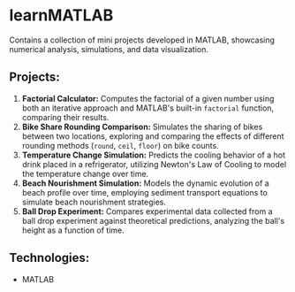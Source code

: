 # learnMATLAB

Contains a collection of mini projects developed in MATLAB, showcasing numerical analysis, simulations, and data visualization.

## Projects:

1.  **Factorial Calculator:** Computes the factorial of a given number using both an iterative approach and MATLAB's built-in `factorial` function, comparing their results.
2.  **Bike Share Rounding Comparison:** Simulates the sharing of bikes between two locations, exploring and comparing the effects of different rounding methods (`round`, `ceil`, `floor`) on bike counts.
3.  **Temperature Change Simulation:** Predicts the cooling behavior of a hot drink placed in a refrigerator, utilizing Newton's Law of Cooling to model the temperature change over time.
4.  **Beach Nourishment Simulation:** Models the dynamic evolution of a beach profile over time, employing sediment transport equations to simulate beach nourishment strategies.
5.  **Ball Drop Experiment:** Compares experimental data collected from a ball drop experiment against theoretical predictions, analyzing the ball's height as a function of time.

## Technologies:

-   MATLAB
